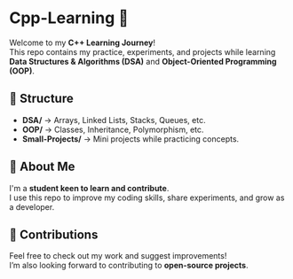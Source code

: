 # Cpp-Learning 🚀

Welcome to my **C++ Learning Journey**!  
This repo contains my practice, experiments, and projects while learning **Data Structures & Algorithms (DSA)** and **Object-Oriented Programming (OOP)**.  

## 📂 Structure
- **DSA/** → Arrays, Linked Lists, Stacks, Queues, etc.  
- **OOP/** → Classes, Inheritance, Polymorphism, etc.  
- **Small-Projects/** → Mini projects while practicing concepts.  

## 🌱 About Me
I'm a **student keen to learn and contribute**.  
I use this repo to improve my coding skills, share experiments, and grow as a developer.  

## 🤝 Contributions
Feel free to check out my work and suggest improvements!  
I’m also looking forward to contributing to **open-source projects**.  
